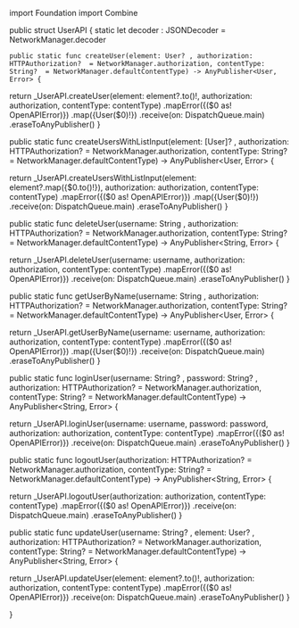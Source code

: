 import Foundation
import Combine


public struct UserAPI {
    static let decoder : JSONDecoder = NetworkManager.decoder

    public static func createUser(element: User? , authorization: HTTPAuthorization?  = NetworkManager.authorization, contentType: String?  = NetworkManager.defaultContentType) -> AnyPublisher<User, Error> {

return _UserAPI.createUser(element: element?.to()!, authorization: authorization, contentType: contentType)
.mapError({($0 as! OpenAPIError)})
.map({User($0)!})
.receive(on: DispatchQueue.main)
.eraseToAnyPublisher()
}

public static func createUsersWithListInput(element: [User]? , authorization: HTTPAuthorization?  = NetworkManager.authorization, contentType: String?  = NetworkManager.defaultContentType) -> AnyPublisher<User, Error> {

return _UserAPI.createUsersWithListInput(element: element?.map({$0.to()!}), authorization: authorization, contentType: contentType)
.mapError({($0 as! OpenAPIError)})
.map({User($0)!})
.receive(on: DispatchQueue.main)
.eraseToAnyPublisher()
}

public static func deleteUser(username: String , authorization: HTTPAuthorization?  = NetworkManager.authorization, contentType: String?  = NetworkManager.defaultContentType) -> AnyPublisher<String, Error> {

return _UserAPI.deleteUser(username: username, authorization: authorization, contentType: contentType)
.mapError({($0 as! OpenAPIError)})
.receive(on: DispatchQueue.main)
.eraseToAnyPublisher()
}

public static func getUserByName(username: String , authorization: HTTPAuthorization?  = NetworkManager.authorization, contentType: String?  = NetworkManager.defaultContentType) -> AnyPublisher<User, Error> {

return _UserAPI.getUserByName(username: username, authorization: authorization, contentType: contentType)
.mapError({($0 as! OpenAPIError)})
.map({User($0)!})
.receive(on: DispatchQueue.main)
.eraseToAnyPublisher()
}

public static func loginUser(username: String? , password: String? , authorization: HTTPAuthorization?  = NetworkManager.authorization, contentType: String?  = NetworkManager.defaultContentType) -> AnyPublisher<String, Error> {

return _UserAPI.loginUser(username: username, password: password, authorization: authorization, contentType: contentType)
.mapError({($0 as! OpenAPIError)})
.receive(on: DispatchQueue.main)
.eraseToAnyPublisher()
}

public static func logoutUser(authorization: HTTPAuthorization?  = NetworkManager.authorization, contentType: String?  = NetworkManager.defaultContentType) -> AnyPublisher<String, Error> {

return _UserAPI.logoutUser(authorization: authorization, contentType: contentType)
.mapError({($0 as! OpenAPIError)})
.receive(on: DispatchQueue.main)
.eraseToAnyPublisher()
}

public static func updateUser(username: String? , element: User? , authorization: HTTPAuthorization?  = NetworkManager.authorization, contentType: String?  = NetworkManager.defaultContentType) -> AnyPublisher<String, Error> {

return _UserAPI.updateUser(element: element?.to()!, authorization: authorization, contentType: contentType)
.mapError({($0 as! OpenAPIError)})
.receive(on: DispatchQueue.main)
.eraseToAnyPublisher()
}

}
